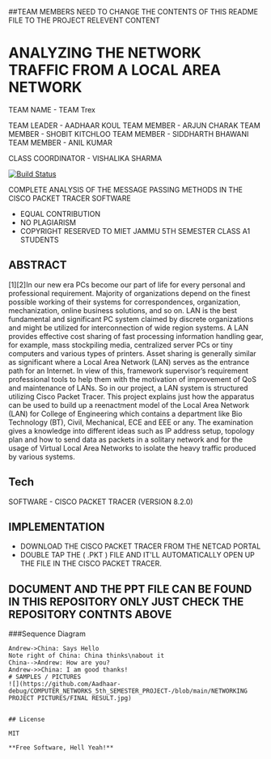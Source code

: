 ##TEAM MEMBERS NEED TO CHANGE THE CONTENTS OF THIS README FILE TO THE PROJECT RELEVENT CONTENT 
# ANALYZING THE NETWORK TRAFFIC FROM A LOCAL AREA NETWORK
TEAM NAME - TEAM Trex

TEAM LEADER - AADHAAR KOUL
TEAM MEMBER - ARJUN CHARAK
TEAM MEMBER - SHOBIT KITCHLOO
TEAM MEMBER - SIDDHARTH BHAWANI
TEAM MEMBER - ANIL KUMAR

CLASS COORDINATOR - VISHALIKA SHARMA

[![Build Status](https://travis-ci.org/joemccann/dillinger.svg?branch=master)](https://travis-ci.org/joemccann/dillinger)

COMPLETE ANALYSIS OF THE MESSAGE PASSING METHODS IN THE CISCO PACKET TRACER SOFTWARE 

- EQUAL CONTRIBUTION
- NO PLAGIARISM
- COPYRIGHT RESERVED TO MIET JAMMU 5TH SEMESTER CLASS A1 STUDENTS

## ABSTRACT


[1][2]In our new era PCs become our part of life for every personal and professional requirement. Majority of organizations depend on the finest possible working of their systems for correspondences, organization, mechanization, online business solutions, and so on. LAN is the best fundamental and significant PC system claimed by discrete organizations and might be utilized for interconnection of wide region systems. A LAN provides effective cost sharing of fast processing information handling gear, for example, mass stockpiling media, centralized server PCs or tiny computers and various types of printers. Asset sharing is generally similar as significant where a Local Area Network (LAN) serves as the entrance path for an Internet. In view of this, framework supervisor’s requirement professional tools to help them with the motivation of improvement of QoS and maintenance of LANs. So in our project, a LAN system is structured utilizing Cisco Packet Tracer. This project explains just how the apparatus can be used to build up a reenactment model of the Local Area Network (LAN) for College of Engineering which contains a department like Bio Technology (BT), Civil, Mechanical, ECE and EEE or any. The examination gives a knowledge into different ideas such as IP address setup, topology plan and how to send data as packets in a solitary network and for the usage of Virtual Local Area Networks to isolate the heavy traffic produced by various systems. 

## Tech

SOFTWARE - CISCO PACKET TRACER (VERSION 8.2.0)

## IMPLEMENTATION

* DOWNLOAD THE CISCO PACKET TRACER  FROM THE NETCAD PORTAL
* DOUBLE TAP THE  ( .PKT ) FILE AND IT'LL AUTOMATICALLY OPEN UP THE FILE IN THE CISCO PACKET TRACER.


## DOCUMENT AND THE PPT FILE CAN BE FOUND IN THIS REPOSITORY ONLY JUST CHECK THE REPOSITORY CONTNTS ABOVE 

###Sequence Diagram
                    
```seq
Andrew->China: Says Hello 
Note right of China: China thinks\nabout it 
China-->Andrew: How are you? 
Andrew->>China: I am good thanks!
# SAMPLES / PICTURES 
![](https://github.com/Aadhaar-debug/COMPUTER_NETWORKS_5th_SEMESTER_PROJECT-/blob/main/NETWORKING PROJECT PICTURES/FINAL RESULT.jpg)


## License

MIT

**Free Software, Hell Yeah!**

